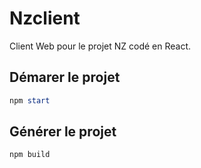 # Nzclient

Client Web pour le projet NZ codé en React.

## Démarer le projet

```powershell
npm start
```

## Générer le projet

```
npm build
```
